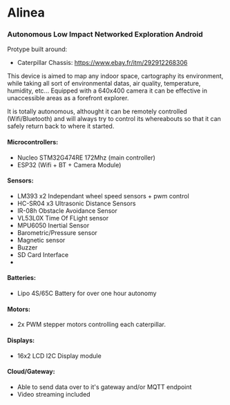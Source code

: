 # Alinea

### Autonomous Low Impact Networked Exploration Android

Protype built around:

- Caterpillar Chassis: https://www.ebay.fr/itm/292912268306

This device is aimed to map any indoor space, cartography its environment, 
while taking all sort of environmental datas, air quality, temperature, humidity,
etc...
Equipped with a 640x400 camera it can be effective in unaccessible areas as a
forefront explorer.

It is totally autonomous, althought it can be remotely controlled (Wifi/Bluetooth)
and will always try to control its whereabouts so that it can safely return back
to where it started.


#### Microcontrollers:

*  Nucleo STM32G474RE 172Mhz (main controller)
*  ESP32 (Wifi + BT + Camera Module)

#### Sensors:

*  LM393 x2      Independant wheel speed sensors + pwm control
*  HC-SR04 x3    Ultrasonic Distance Sensors
*  IR-08h        Obstacle Avoidance Sensor
*  VL53L0X       Time Of FLight sensor
*  MPU6050       Inertial Sensor
*  Barometric/Pressure sensor
*  Magnetic sensor
*  Buzzer    
*  SD Card Interface
*  

#### Batteries:
*  Lipo 4S/65C Battery for over one hour autonomy  

#### Motors:
*   2x PWM stepper motors controlling each caterpillar.

#### Displays:
*  16x2 LCD I2C Display module
  
#### Cloud/Gateway:
*  Able to send data over to it's gateway and/or MQTT endpoint
*  Video streaming included
